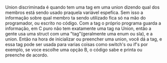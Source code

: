 Union discriminada é quando tem uma tag em uma union dizendo qual dos membros está sendo usado praquela variável espefíca. Sem isso a informação sobre qual membro ta sendo utilizado fica só na mão do programador, ou escrito no código.
Com a tag o próprio programa guarda a informação, em C puro não tem exatamente uma tag na Union, então a gente usa uma struct com uma "tag"(geralmente uma enum ou sla), e a union.
Então na hora de inicializar ou preencher uma union, você dá a tag, e essa tag pode ser usada para varias coisas como switch's ou if's por exemplo, se voce escolhe uma opção B, o código sabe e printa ou preenche de acordo.
